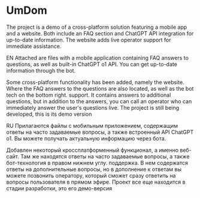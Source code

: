 # UmDom
The project is a demo of a cross-platform solution featuring a mobile app and a website. Both include an FAQ section and ChatGPT API integration for up-to-date information. The website adds live operator support for immediate assistance.


EN
Attached are files with a mobile application containing FAQ answers to questions, as well as built-in ChatGPT o1 API. You can get up-to-date information through the bot.

Some cross-platform functionality has been added, namely the website. Where the FAQ answers to the questions are also located, as well as the bot tech on the bottom right. support. It contains answers to additional questions, but in addition to the answers, you can call an operator who can immediately answer the user's questions live. The project is still being developed, this is its demo version

RU
Прилагаются файлы с мобильным приложением, содержащим ответы на часто задаваемые вопросы, а также встроенный API ChatGPT o1. Вы можете получать актуальную информацию через бота.

Добавлен некоторый кроссплатформенный функционал, а именно веб-сайт. Там же находятся ответы на часто задаваемые вопросы, а также бот-технология в правом нижнем углу. поддержка. В нем содержатся ответы на дополнительные вопросы, но в дополнение к ответам вы можете позвонить оператору, который сможет сразу ответить на вопросы пользователя в прямом эфире. Проект все еще находится в стадии разработки, это его демо-версия
